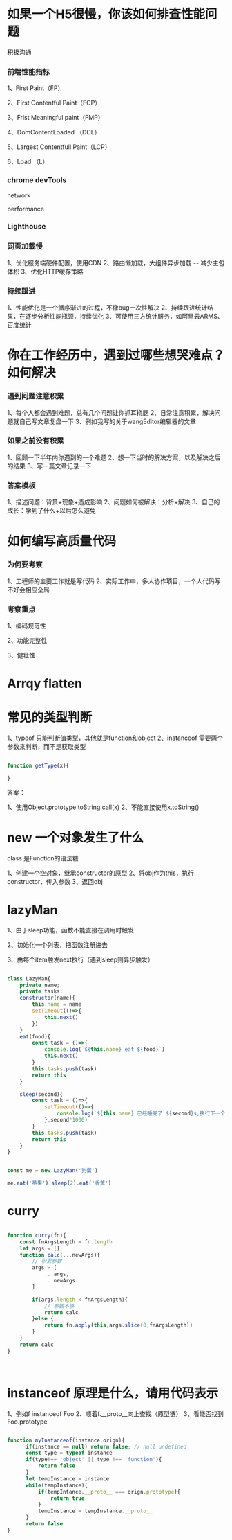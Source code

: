 # 如果一个H5很慢，你该如何排查性能问题

积极沟通


### 前端性能指标

1、First Paint（FP）

2、First Contentful Paint（FCP）

3、Frist Meaningful paint（FMP）

4、DomContentLoaded （DCL）

5、Largest Contentfull Paint（LCP）

6、Load （L）




### chrome devTools
network

performance




### Lighthouse




### 网页加载慢

1、优化服务端硬件配置，使用CDN
2、路由懒加载，大组件异步加载 -- 减少主包体积
3、优化HTTP缓存策略


### 持续跟进

1、性能优化是一个循序渐进的过程，不像bug一次性解决
2、持续跟进统计结果，在逐步分析性能瓶颈，持续优化
3、可使用三方统计服务，如阿里云ARMS、百度统计




# 你在工作经历中，遇到过哪些想哭难点？如何解决


### 遇到问题注意积累

1、每个人都会遇到难题，总有几个问题让你抓耳挠腮
2、日常注意积累，解决问题就自己写文章复盘一下
3、例如我写的关于wangEditor编辑器的文章




### 如果之前没有积累

1、回顾一下半年内你遇到的一个难题
2、想一下当时的解决方案，以及解决之后的结果
3、写一篇文章记录一下





### 答案模板


1、描述问题：背景+现象+造成影响
2、问题如何被解决：分析+解决
3、自己的成长：学到了什么+以后怎么避免





# 如何编写高质量代码

### 为何要考察

1、工程师的主要工作就是写代码
2、实际工作中，多人协作项目，一个人代码写不好会相应全局



### 考察重点


1、编码规范性

2、功能完整性

3、健壮性




# Arrqy flatten





# 常见的类型判断


1、typeof 只能判断值类型，其他就是function和object
2、instanceof 需要两个参数来判断，而不是获取类型


```js

function getType(x){

}


```


答案：

1、使用Object.prototype.toString.call(x)
2、不能直接使用x.toString()





# new 一个对象发生了什么

class 是Function的语法糖


1、创建一个空对象，继承constructor的原型
2、将obj作为this，执行constructor，传入参数
3、返回obj





# lazyMan


1、由于sleep功能，函数不能直接在调用时触发

2、初始化一个列表，把函数注册进去

3、由每个item触发next执行（遇到sleep则异步触发）

```js

class LazyMan{
    private name;
    private tasks;
    constructor(name){
        this.name = name
        setTimeout(()=>{
            this.next()
        })
    }
    eat(food){
        const task = ()=>{
            console.log(`${this.name} eat ${food}`)
            this.next()
        }
        this.tasks.push(task)
        return this
    }

    sleep(second){
        const task = ()=>{
            setTimeout(()=>{
                console.log(`${this.name} 已经睡完了 ${second}s,执行下一个任务`)
            },second*1000)
        }
        this.tasks.push(task)
        return this
    }
}


const me = new LazyMan('狗蛋')

me.eat('苹果').sleep(2).eat('香蕉')

```






# curry

```js

function curry(fn){
    const fnArgsLength = fn.length
    let args = []
    function calc(...newArgs){
        // 积累参数
        args = [
            ...args,
            ...newArgs
        ]

        if(args.length < fnArgsLength){
            // 参数不够
            return calc
        }else {
            return fn.apply(this,args.slice(0,fnArgsLength))
        }
    }
    return calc
}




```





# instanceof 原理是什么，请用代码表示


1、例如f instanceof Foo
2、顺着f.__proto__向上查找（原型链）
3、看能否找到Foo.prototype



```js

function myInstanceof(instance,orign){
      if(instance == null) return false; // null undefined
      const type = typeof instance
      if(type!== 'object' || type !== 'function'){
          return false
      }
      let tempInstance = instance
      while(tempInstance){
          if(tempIntance.__proto__ === orign.prototype){
              return true
          }
          tempInstance = tempInstance.__proto__
      }
      return false
}





```